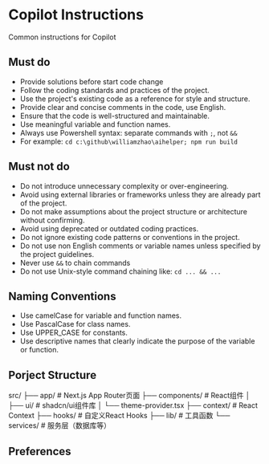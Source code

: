 # Copilot Instructions
Common instructions for Copilot

## Must do
- Provide solutions before start code change
- Follow the coding standards and practices of the project.
- Use the project's existing code as a reference for style and structure.
- Provide clear and concise comments in the code, use English.
- Ensure that the code is well-structured and maintainable.
- Use meaningful variable and function names.
- Always use Powershell syntax: separate commands with `;`, not `&&`
- For example: `cd c:\github\williamzhao\aihelper; npm run build`

## Must not do
- Do not introduce unnecessary complexity or over-engineering.
- Avoid using external libraries or frameworks unless they are already part of the project.
- Do not make assumptions about the project structure or architecture without confirming.
- Avoid using deprecated or outdated coding practices.
- Do not ignore existing code patterns or conventions in the project.
- Do not use non English comments or variable names unless specified by the project guidelines.
- Never use `&&` to chain commands
- Do not use Unix-style command chaining like: `cd ... && ...`

## Naming Conventions
- Use camelCase for variable and function names.
- Use PascalCase for class names.
- Use UPPER_CASE for constants.
- Use descriptive names that clearly indicate the purpose of the variable or function.

## Porject Structure
src/
├── app/                 # Next.js App Router页面
├── components/          # React组件
│   ├── ui/             # shadcn/ui组件库
│   └── theme-provider.tsx
├── context/            # React Context
├── hooks/              # 自定义React Hooks
├── lib/                # 工具函数
└── services/           # 服务层（数据库等）

## Preferences
